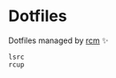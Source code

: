 Dotfiles
========

Dotfiles managed by [rcm](https://github.com/thoughtbot/rcm) ✨

```
lsrc
rcup
```
